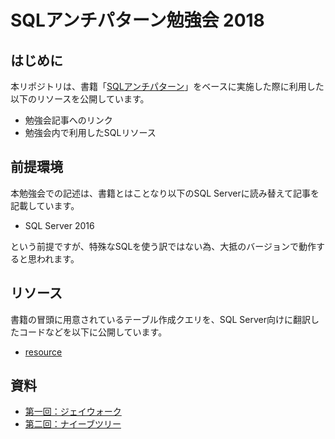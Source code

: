 # SQLアンチパターン勉強会 2018

## はじめに

本リポジトリは、書籍「[SQLアンチパターン](https://www.oreilly.co.jp/books/9784873115894/)」をベースに実施した際に利用した以下のリソースを公開しています。

* 勉強会記事へのリンク
* 勉強会内で利用したSQLリソース

## 前提環境

本勉強会での記述は、書籍とはことなり以下のSQL Serverに読み替えて記事を記載しています。

* SQL Server 2016

という前提ですが、特殊なSQLを使う訳ではない為、大抵のバージョンで動作すると思われます。

## リソース

書籍の冒頭に用意されているテーブル作成クエリを、SQL Server向けに翻訳したコードなどを以下に公開しています。

* [resource](resource)

## 資料

* [第一回：ジェイウォーク](https://qiita.com/aconit96/items/24f790662d9b88a3ab74)
* [第二回：ナイーブツリー](https://qiita.com/Nuits/items/ce554cbc3d26e9518bbe)
